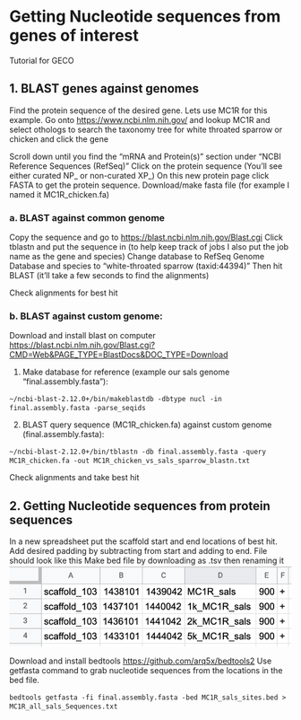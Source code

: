 # Getting Nucleotide sequences from genes of interest
Tutorial for GECO

## 1. BLAST genes against genomes
Find the protein sequence of the desired gene. Lets use MC1R for this example. Go onto 
https://www.ncbi.nlm.nih.gov/ and lookup MC1R and select othologs to search the taxonomy tree for white throated sparrow or chicken and click the gene

Scroll down until you find the “mRNA and Protein(s)” section under “NCBI Reference Sequences (RefSeq)”  Click on the protein sequence (You’ll see either curated NP_ or non-curated XP_)  On this new protein page click FASTA to get the protein sequence. 
Download/make fasta file (for example I named it MC1R_chicken.fa)

### a. BLAST against common genome
Copy the sequence and go to  https://blast.ncbi.nlm.nih.gov/Blast.cgi 
Click tblastn and put the sequence in (to help keep track of jobs I also put the job name as the gene and species)
Change database to RefSeq Genome Database and species to “white-throated sparrow (taxid:44394)”
Then hit BLAST (it’ll take a few seconds to find the alignments)

Check alignments for best hit

### b. BLAST against custom genome:
Download and install blast on computer https://blast.ncbi.nlm.nih.gov/Blast.cgi?CMD=Web&PAGE_TYPE=BlastDocs&DOC_TYPE=Download
1. Make database for reference (example our sals genome “final.assembly.fasta”): 
```{bash eval=FALSE}
~/ncbi-blast-2.12.0+/bin/makeblastdb -dbtype nucl -in final.assembly.fasta -parse_seqids
```

2. BLAST query sequence (MC1R_chicken.fa) against custom genome (final.assembly.fasta):
```{bash eval=FALSE}
~/ncbi-blast-2.12.0+/bin/tblastn -db final.assembly.fasta -query MC1R_chicken.fa -out MC1R_chicken_vs_sals_sparrow_blastn.txt
```

Check alignments and take best hit

## 2. Getting Nucleotide sequences from protein sequences
In a new spreadsheet put the scaffold start and end locations of best hit. Add desired padding by subtracting from start and adding to end. 
File should look like this Make bed file by downloading as .tsv then renaming it
![bed file example](tutorial_pictures/bed_example.png)


Download and install bedtools https://github.com/arq5x/bedtools2 
Use getfasta command to grab nucleotide sequences from the locations in the bed file.
```{bash eval=FALSE}
bedtools getfasta -fi final.assembly.fasta -bed MC1R_sals_sites.bed > MC1R_all_sals_Sequences.txt
```
